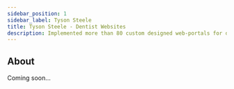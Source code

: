 ```yaml
---
sidebar_position: 1
sidebar_label: Tyson Steele
title: Tyson Steele - Dentist Websites
description: Implemented more than 80 custom designed web-portals for dental businesses.
---
```


## About

Coming soon...
